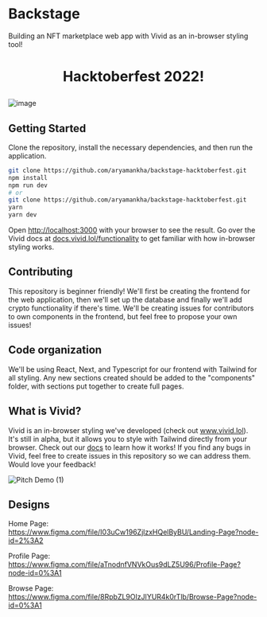 # Backstage

Building an NFT marketplace web app with Vivid as an in-browser styling tool!

<h1>
  <p align="center" ><b>
   Hacktoberfest 2022!
    </b> </p>
</h1>

![image](https://user-images.githubusercontent.com/75615789/192692200-a4155b0d-bdc3-4a05-9747-ea7d2d6f665b.png)

## Getting Started

Clone the repository, install the necessary dependencies, and then run the application.

```bash
git clone https://github.com/aryamankha/backstage-hacktoberfest.git
npm install
npm run dev
# or
git clone https://github.com/aryamankha/backstage-hacktoberfest.git
yarn
yarn dev
```

Open [http://localhost:3000](http://localhost:3000) with your browser to see the result. Go over the Vivid docs at [docs.vivid.lol/functionality](https://docs.vivid.lol/functionality) to get familiar with how in-browser styling works.

## Contributing

This repository is beginner friendly! We'll first be creating the frontend for the web application, then we'll set up the database and finally we'll add crypto functionality if there's time. We'll be creating issues for contributors to own components in the frontend, but feel free to propose your own issues!

## Code organization

We'll be using React, Next, and Typescript for our frontend with Tailwind for all styling. Any new sections created should be added to the "components" folder, with sections put together to create full pages.

## What is Vivid?

Vivid is an in-browser styling we've developed (check out www.vivid.lol). It's still in alpha, but it allows you to style with Tailwind directly from your browser. Check out our [docs](https://docs.vivid.lol/functionality) to learn how it works! If you find any bugs in Vivid, feel free to create issues in this repository so we can address them. Would love your feedback!

![Pitch Demo (1)](https://user-images.githubusercontent.com/62365335/194642279-597a7f9e-ddbc-453d-b2be-4562f2b7ba19.gif)

## Designs

Home Page: https://www.figma.com/file/I03uCw196ZjlzxHQelByBU/Landing-Page?node-id=2%3A2

Profile Page: https://www.figma.com/file/aTnodnfVNVkOus9dLZ5U96/Profile-Page?node-id=0%3A1

Browse Page: https://www.figma.com/file/8RpbZL9OlzJIYUR4k0rTlb/Browse-Page?node-id=0%3A1
